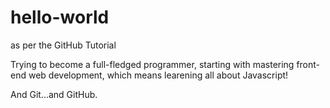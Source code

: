 # hello-world
as per the GitHub Tutorial

Trying to become a full-fledged programmer, starting with mastering front-end web development, which means learening all about Javascript!

And Git...and GitHub.

